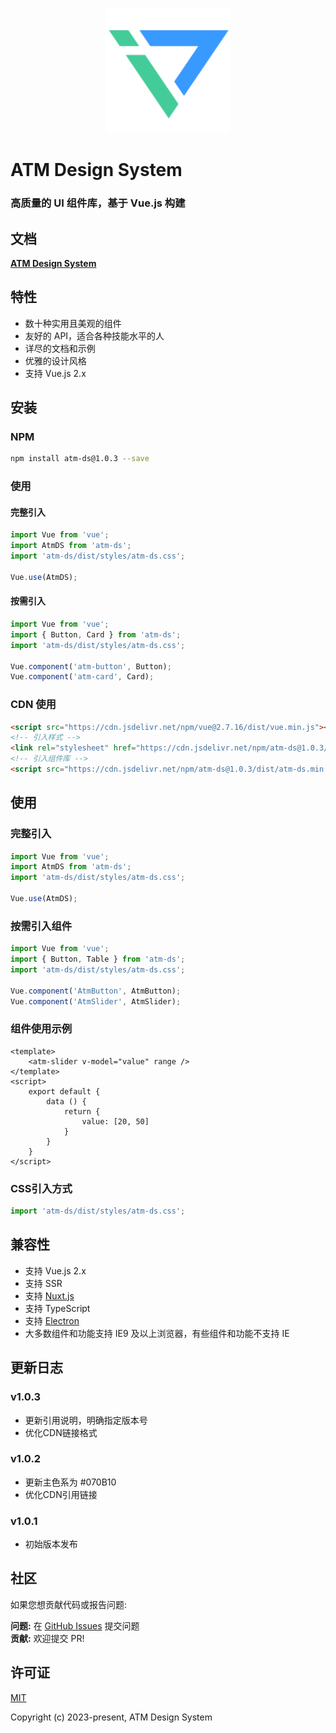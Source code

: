 <p align="center">
    <a href="https://github.com/AnswerLau/atm-ds">
        <img width="200" src="./assets/logo.png">
    </a>
</p>

<h1>
ATM Design System
    <h3>高质量的 UI 组件库，基于 Vue.js 构建</h3>
</h1>

## 文档

**[ATM Design System](https://github.com/AnswerLau/atm-ds)**

## 特性

- 数十种实用且美观的组件
- 友好的 API，适合各种技能水平的人
- 详尽的文档和示例
- 优雅的设计风格
- 支持 Vue.js 2.x

## 安装

### NPM

```bash
npm install atm-ds@1.0.3 --save
```

### 使用

#### 完整引入

```js
import Vue from 'vue';
import AtmDS from 'atm-ds';
import 'atm-ds/dist/styles/atm-ds.css';

Vue.use(AtmDS);
```

#### 按需引入

```js
import Vue from 'vue';
import { Button, Card } from 'atm-ds';
import 'atm-ds/dist/styles/atm-ds.css';

Vue.component('atm-button', Button);
Vue.component('atm-card', Card);
```

### CDN 使用

```html
<script src="https://cdn.jsdelivr.net/npm/vue@2.7.16/dist/vue.min.js"></script>
<!-- 引入样式 -->
<link rel="stylesheet" href="https://cdn.jsdelivr.net/npm/atm-ds@1.0.3/dist/styles/atm-ds.css">
<!-- 引入组件库 -->
<script src="https://cdn.jsdelivr.net/npm/atm-ds@1.0.3/dist/atm-ds.min.js"></script>
```

## 使用

### 完整引入

```js
import Vue from 'vue';
import AtmDS from 'atm-ds';
import 'atm-ds/dist/styles/atm-ds.css';

Vue.use(AtmDS);
```

### 按需引入组件

```js
import Vue from 'vue';
import { Button, Table } from 'atm-ds';
import 'atm-ds/dist/styles/atm-ds.css';

Vue.component('AtmButton', AtmButton);
Vue.component('AtmSlider', AtmSlider);
```

### 组件使用示例

```vue
<template>
    <atm-slider v-model="value" range />
</template>
<script>
    export default {
        data () {
            return {
                value: [20, 50]
            }
        }
    }
</script>
```

### CSS引入方式
```js
import 'atm-ds/dist/styles/atm-ds.css';
```

## 兼容性

- 支持 Vue.js 2.x
- 支持 SSR
- 支持 [Nuxt.js](https://nuxtjs.org/)
- 支持 TypeScript
- 支持 [Electron](http://electron.atom.io/)
- 大多数组件和功能支持 IE9 及以上浏览器，有些组件和功能不支持 IE

## 更新日志

### v1.0.3
- 更新引用说明，明确指定版本号
- 优化CDN链接格式

### v1.0.2
- 更新主色系为 #070B10
- 优化CDN引用链接

### v1.0.1
- 初始版本发布

## 社区

如果您想贡献代码或报告问题:

**问题:** 在 [GitHub Issues](https://github.com/AnswerLau/atm-ds/issues) 提交问题  
**贡献:** 欢迎提交 PR!

## 许可证
[MIT](http://opensource.org/licenses/MIT)

Copyright (c) 2023-present, ATM Design System
